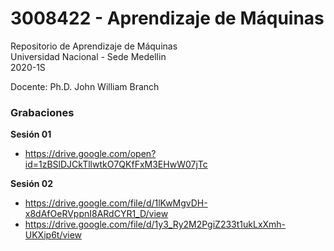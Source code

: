 # 3008422 - Aprendizaje de Máquinas

Repositorio de Aprendizaje de Máquinas  
Universidad Nacional - Sede Medellin  
2020-1S

Docente: Ph.D. John William Branch  

### Grabaciones  
**Sesión 01**  
* https://drive.google.com/open?id=1zBSlDJCkTllwtkO7QKfFxM3EHwW07jTc  

**Sesión 02**  
* https://drive.google.com/file/d/1lKwMgvDH-x8dAfOeRVppnI8ARdCYR1_D/view  
* https://drive.google.com/file/d/1y3_Ry2M2PgiZ233t1ukLxXmh-UKXip6t/view  
